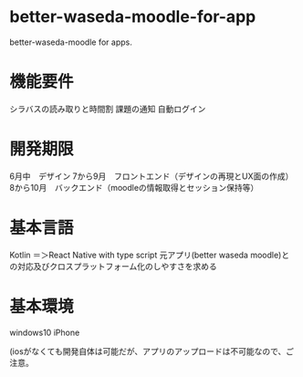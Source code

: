 # better-waseda-moodle-for-app
better-waseda-moodle for apps.

# 機能要件
シラバスの読み取りと時間割
課題の通知
自動ログイン

# 開発期限
6月中　デザイン
7から9月　フロントエンド（デザインの再現とUX面の作成）
8から10月　バックエンド（moodleの情報取得とセッション保持等）

# 基本言語
Kotlin ＝＞React Native with type script 
元アプリ(better waseda moodle)との対応及びクロスプラットフォーム化のしやすさを求める

# 基本環境
windows10 
iPhone

(iosがなくても開発自体は可能だが、アプリのアップロードは不可能なので、ご注意。

